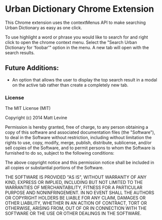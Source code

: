 # Urban Dictionary Chrome Extension
This Chrome extension uses the contextMenus API to make searching Urban Dictionary as easy as one click.

To use highlight a word or phrase you would like to search for and right click to open the chrome context menu.  Select the "Search Urban Dictionary for 'foobar'" option in the menu.  A new tab will open with the search results.

## Future Additions:
* An option that allows the user to display the top search result in a modal on the active tab rather than create a completely new tab.

### License

The MIT License (MIT)

Copyright (c) 2014 Matt Levine

Permission is hereby granted, free of charge, to any person obtaining a copy of this software and associated documentation files (the "Software"), to deal in the Software without restriction, including without limitation the rights to use, copy, modify, merge, publish, distribute, sublicense, and/or sell copies of the Software, and to permit persons to whom the Software is furnished to do so, subject to the following conditions:

The above copyright notice and this permission notice shall be included in all copies or substantial portions of the Software.

THE SOFTWARE IS PROVIDED "AS IS", WITHOUT WARRANTY OF ANY KIND, EXPRESS OR IMPLIED, INCLUDING BUT NOT LIMITED TO THE WARRANTIES OF MERCHANTABILITY, FITNESS FOR A PARTICULAR PURPOSE AND NONINFRINGEMENT. IN NO EVENT SHALL THE AUTHORS OR COPYRIGHT HOLDERS BE LIABLE FOR ANY CLAIM, DAMAGES OR OTHER LIABILITY, WHETHER IN AN ACTION OF CONTRACT, TORT OR OTHERWISE, ARISING FROM, OUT OF OR IN CONNECTION WITH THE SOFTWARE OR THE USE OR OTHER DEALINGS IN THE SOFTWARE.